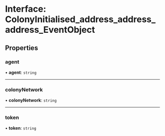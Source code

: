 # Interface: ColonyInitialised\_address\_address\_address\_EventObject

## Properties

### agent

• **agent**: `string`

___

### colonyNetwork

• **colonyNetwork**: `string`

___

### token

• **token**: `string`
